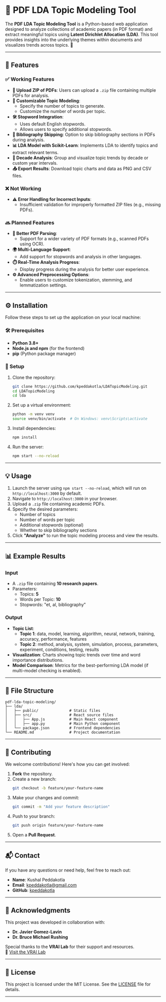 # 📄 PDF LDA Topic Modeling Tool

The **PDF LDA Topic Modeling Tool** is a Python-based web application designed to analyze collections of academic papers (in PDF format) and extract meaningful topics using **Latent Dirichlet Allocation (LDA)**. This tool provides insights into the underlying themes within documents and visualizes trends across topics. 🚀

---

## 🌟 Features

### ✅ **Working Features**
- **📁 Upload ZIP of PDFs**: Users can upload a `.zip` file containing multiple PDFs for analysis.
- **🎯 Customizable Topic Modeling**:
  - Specify the number of topics to generate.
  - Customize the number of words per topic.
- **🛠️ Stopword Integration**:
  - Uses default English stopwords.
  - Allows users to specify additional stopwords.
- **📜 Bibliography Skipping**: Option to skip bibliography sections in PDFs during analysis.
- **📊 LDA Model with Scikit-Learn**: Implements LDA to identify topics and extract relevant terms.
- **📅 Decade Analysis**: Group and visualize topic trends by decade or custom year intervals.
- **📤 Export Results**: Download topic charts and data as PNG and CSV files.

### ❌ **Not Working**
- **⚠️ Error Handling for Incorrect Inputs**:
  - Insufficient validation for improperly formatted ZIP files (e.g., missing PDFs).

### 🔜 **Planned Features**
- **📄 Better PDF Parsing**:
  - Support for a wider variety of PDF formats (e.g., scanned PDFs using OCR).
- **🌍 Multi-Language Support**:
  - Add support for stopwords and analysis in other languages.
- **⏱️ Real-Time Analysis Progress**:
  - Display progress during the analysis for better user experience.
- **⚙️ Advanced Preprocessing Options**:
  - Enable users to customize tokenization, stemming, and lemmatization settings.

---

## ⚙️ Installation

Follow these steps to set up the application on your local machine:

### 🛠️ Prerequisites
- **Python 3.8+**
- **Node.js and npm** (for the frontend)
- **pip** (Python package manager)

### 🚀 Setup
1. Clone the repository:
   ```bash
   git clone https://github.com/kpeddakotla/LDATopicModeling.git
   cd LDATopicModeling
   cd lda
   ```
2. Set up a virtual environment:
   ```bash
   python -m venv venv
   source venv/bin/activate  # On Windows: venv\Scripts\activate
   ```
3. Install dependencies:
   ```bash
   npm install
   ```
4. Run the server:
   ```bash
   npm start --no-reload
   ```

---

## 💡 Usage

1. Launch the server using `npm start --no-reload`, which will run on `http://localhost:3000` by default.
2. Navigate to `http://localhost:3000` in your browser.
3. Upload a `.zip` file containing academic PDFs.
4. Specify the desired parameters:
   - Number of topics
   - Number of words per topic
   - Additional stopwords (optional)
   - Whether to skip bibliography sections
5. Click **"Analyze"** to run the topic modeling process and view the results.

---

## 📊 Example Results

### Input
- A `.zip` file containing **10 research papers**.
- Parameters:
  - Topics: **5**
  - Words per Topic: **10**
  - Stopwords: "et, al, bibliography"

### Output
- **Topic List**:
  - **Topic 1**: data, model, learning, algorithm, neural, network, training, accuracy, performance, features
  - **Topic 2**: method, analysis, system, simulation, process, parameters, experiment, conditions, testing, results
- **Visualization**: Charts showing topic trends over time and word importance distributions.
- **Model Comparison**: Metrics for the best-performing LDA model (if multi-model checking is enabled).

---

## 📁 File Structure

```
pdf-lda-topic-modeling/
├── lda/
│   ├── public/              # Static files
│   ├── src/                 # React source files
│   │   ├── App.js           # Main React component
│   │   ├── app.py           # Main Python component
│   └── package.json         # Frontend dependencies
└── README.md                # Project documentation
```

---

## 🤝 Contributing

We welcome contributions! Here's how you can get involved:
1. **Fork** the repository.
2. Create a new branch:
   ```bash
   git checkout -b feature/your-feature-name
   ```
3. Make your changes and commit:
   ```bash
   git commit -m "Add your feature description"
   ```
4. Push to your branch:
   ```bash
   git push origin feature/your-feature-name
   ```
5. Open a **Pull Request**.

---

## 📬 Contact

If you have any questions or need help, feel free to reach out:
- **Name**: Kushal Peddakotla
- **Email**: [kpeddakotla@gmail.com](mailto:kpeddakotla@gmail.com)
- **GitHub**: [kpeddakotla](https://github.com/kpeddakotla)

---

## 🙏 Acknowledgments

This project was developed in collaboration with:
- **Dr. Javier Gomez-Lavin**
- **Dr. Bruce Michael Rushing**

Special thanks to the **VRAI Lab** for their support and resources.  
🔗 [Visit the VRAI Lab](https://www.vrai-lab.com)

---

## 📜 License

This project is licensed under the MIT License. See the [LICENSE](LICENSE) file for details.

---